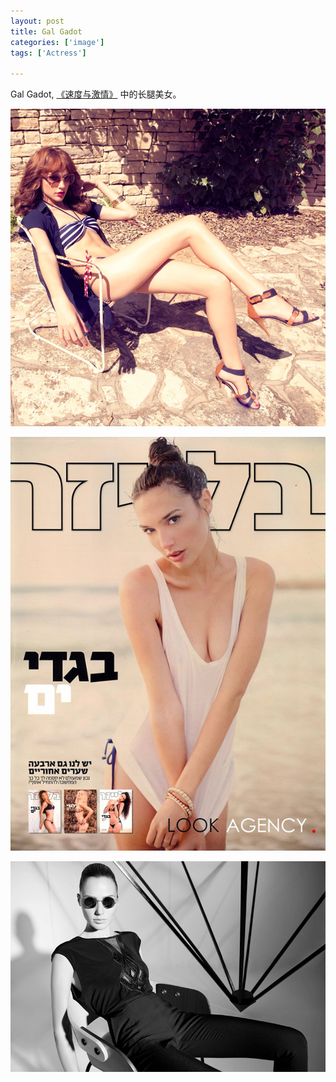 ```yaml
---
layout: post
title: Gal Gadot
categories: ['image']
tags: ['Actress']

---
```


Gal Gadot, [《速度与激情》](http://movie.douban.com/subject/4286017/) 中的长腿美女。

![image](/assets/images/gal-gadot-03.jpg)

<!--more-->

![image](/assets/images/gal-gadot-02.jpg)

![image](/assets/images/gal-gadot-01.jpg)